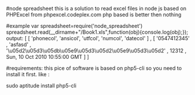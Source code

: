 #node spreadsheet
this is a solution to read excel files in node js
based on PHPExcel from phpexcel.codeplex.com
php based is better then nothing

#example
    var spreadsheet=require('node_spreadsheet')
    spreadsheet.read(__dirname+"/Book1.xls",function(obj){console.log(obj);});
output:
    [ [ 'phonecol', 'ansicol', 'utfcol', 'numcol', 'datecol' ]
    , [ '0547412345'
      , 'asfasd'
      , '\u05d2\u05d3\u05db\u05e9\u05d3\u05d2\u05e9\u05d3\u05d2'
      , 12312
      , Sun, 10 Oct 2010 10:55:00 GMT
      ]
    ]

#requirements:
this pice of software is based on php5-cli so you need to install it first.
like :

sudo aptitude install php5-cli
